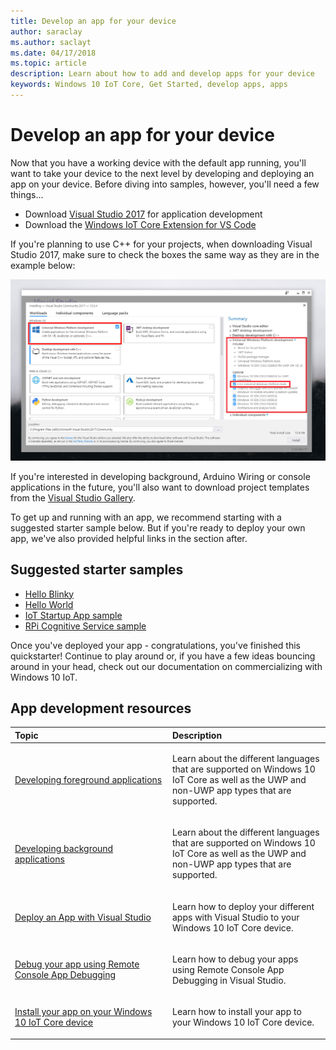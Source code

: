 ```yaml
--- 
title: Develop an app for your device
author: saraclay 
ms.author: saclayt 
ms.date: 04/17/2018 
ms.topic: article 
description: Learn about how to add and develop apps for your device
keywords: Windows 10 IoT Core, Get Started, develop apps, apps
--- 
```


# Develop an app for your device

Now that you have a working device with the default app running, you'll want to take your device to the next level by developing and deploying an app on your device. Before diving into samples, however, you'll need a few things...

* Download [Visual Studio 2017](https://www.visualstudio.com/downloads/) for application development
* Download the [Windows IoT Core Extension for VS Code](https://marketplace.visualstudio.com/items?itemName=ms-iot.windowsiot)

If you're planning to use C++ for your projects, when downloading Visual Studio 2017, make sure to check the boxes the same way as they are in the example below:

![Essentials for C++ and Windows 10 IoT](../../media/DevelopApp/VS-CPP.jpg)

If you're interested in developing background, Arduino Wiring or console applications in the future, you'll also want to download project templates from the [Visual Studio Gallery](https://marketplace.visualstudio.com/items?itemName=MicrosoftIoT.WindowsIoTCoreProjectTemplatesforVS15).


To get up and running with an app, we recommend starting with a suggested starter sample below. But if you're ready to deploy your own app, we've also provided helpful links in the section after.

## Suggested starter samples

* [Hello Blinky](https://github.com/Microsoft/Windows-iotcore-samples/tree/develop/Samples/HelloBlinky)
* [Hello World](https://github.com/Microsoft/Windows-iotcore-samples/tree/develop/Samples/HelloWorld)
* [IoT Startup App sample](https://github.com/Microsoft/Windows-iotcore-samples/tree/develop/Samples/IoTStartApp)
* [RPi Cognitive Service sample](https://github.com/Microsoft/Windows-iotcore-samples/tree/develop/Samples/RPiCognitiveService) 



Once you've deployed your app - congratulations, you've finished this quickstarter! Continue to play around or, if you have a few ideas bouncing around in your head, check out our documentation on commercializing with Windows 10 IoT. 

## App development resources

<table>
<colgroup>
<col width="50%" />
<col width="50%" />
</colgroup>
<thead>
<tr class="header">
<th align="left">Topic</th>
<th align="left">Description</th>
</tr>
</thead>
<tbody>

<tr class="odd">
<td align="left"><p><a href="../../develop-your-app/buildingappsforiotcore.md" data-raw-source="[Developing foreground applications](../../develop-your-app/buildingappsforiotcore.md)">Developing foreground applications</a></p></td>
<td align="left"><p>Learn about the different languages that are supported on Windows 10 IoT Core as well as the UWP and non-UWP app types that are supported.</p></td>
</tr>

<tr class="odd">
<td align="left"><p><a href="../../develop-your-app/backgroundapplications.md" data-raw-source="[Developing background applications](../../develop-your-app/backgroundapplications.md)">Developing background applications</a></p></td>
<td align="left"><p>Learn about the different languages that are supported on Windows 10 IoT Core as well as the UWP and non-UWP app types that are supported.</p></td>
</tr>

<tr class="odd">
<td align="left"><p><a href="../../develop-your-app/appdeployment.md" data-raw-source="[Deploy an App with Visual Studio](../../develop-your-app/appdeployment.md)">Deploy an App with Visual Studio</a></p></td>
<td align="left"><p>Learn how to deploy your different apps with Visual Studio to your Windows 10 IoT Core device.</p></td>
</tr>

<tr class="odd">
<td align="left"><p><a href="../../develop-your-app/remotedebugging.md" data-raw-source="[Debug your app using Remote Console App Debugging](../../develop-your-app/remotedebugging.md)">Debug your app using Remote Console App Debugging</a></p></td>
<td align="left"><p>Learn how to debug your apps using Remote Console App Debugging in Visual Studio.</p></td>
</tr>

<tr class="odd">
<td align="left"><p><a href="../../develop-your-app/appinstaller.md" data-raw-source="[Install your app on your Windows 10 IoT Core device](../../develop-your-app/appinstaller.md)">Install your app on your Windows 10 IoT Core device</a></p></td>
<td align="left"><p>Learn how to install your app to your Windows 10 IoT Core device.</p></td>
</tr>

</tbody>
</table>
